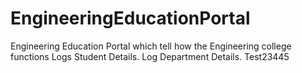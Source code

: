 # EngineeringEducationPortal
Engineering Education Portal which tell how the Engineering college functions
Logs Student Details.
Log Department Details.
Test23445